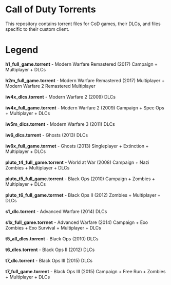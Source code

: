 # Call of Duty Torrents
This repository contains torrent files for CoD games, their DLCs, and files specific to their custom client.
# Legend
**h1_full_game.torrent** - Modern Warfare Remastered (2017) Campaign + Multiplayer + DLCs\
\
**h2m_full_game.torrent** - Modern Warfare Remastered (2017) Multiplayer + Modern Warfare 2 Remastered Multiplayer\
\
**iw4x_dlcs.torrent** - Modern Warfare 2 (2009) DLCs\
\
**iw4x_full_game.torrent** - Modern Warfare 2 (2009) Campaign + Spec Ops + Multiplayer + DLCs\
\
**iw5m_dlcs.torrent** - Modern Warfare 3 (2011) DLCs\
\
**iw6_dlcs.torrent** - Ghosts (2013) DLCs\
\
**iw6x_full_game.torrnet** - Ghosts (2013) Singleplayer + Extinction + Multiplayer + DLCs\
\
**pluto_t4_full_game.torrent** - World at War (2008) Campaign + Nazi Zombies + Multiplayer + DLCs\
\
**pluto_t5_full_game.torrent** - Black Ops (2010) Campaign + Zombies + Multiplayer + DLCs\
\
**pluto_t6_full_game.torrnet** - Black Ops II (2012) Zombies + Multiplayer + DLCs\
\
**s1_dlc.torrent** - Advanced Warfare (2014) DLCs\
\
**s1x_full_game.torrnet** - Advanced Warfare (2014) Campaign + Exo Zombies + Exo Survival + Multiplayer + DLCs\
\
**t5_all_dlcs.torrent** - Black Ops (2010) DLCs\
\
**t6_dlcs.torrent** - Black Ops II (2012) DLCs\
\
**t7_dlc.torrent** - Black Ops III (2015) DLCs\
\
**t7_full_game.torrent** - Black Ops III (2015) Campaign + Free Run + Zombies + Multiplayer + DLCs
